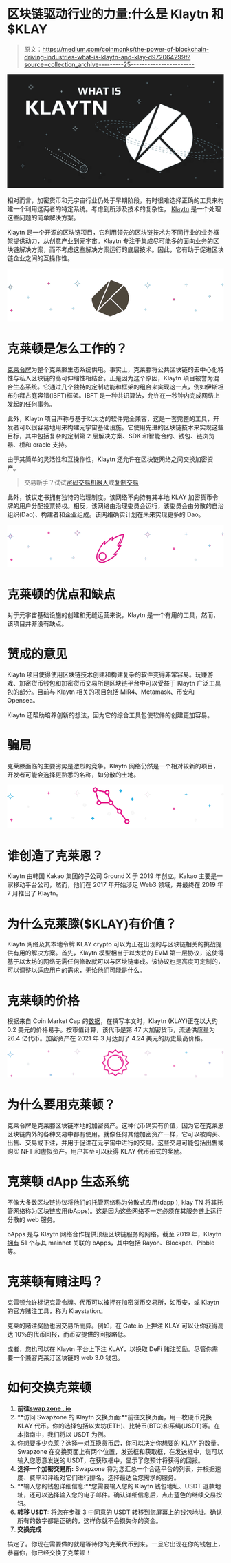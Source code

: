 # 区块链驱动行业的力量:什么是 Klaytn 和$KLAY

> 原文：<https://medium.com/coinmonks/the-power-of-blockchain-driving-industries-what-is-klaytn-and-klay-d972064299f?source=collection_archive---------25----------------------->

![](img/f1d9d4007891e638ed85be01f0cd7977.png)

相对而言，加密货币和元宇宙行业仍处于早期阶段，有时很难选择正确的工具来构建一个利用这两者的特定系统。考虑到所涉及技术的复杂性， [Klaytn](https://swapzone.io/currencies/klaytn) 是一个处理这些问题的简单解决方案。

Klaytn 是一个开源的区块链项目，它利用领先的区块链技术为不同行业的业务框架提供动力，从创意产业到元宇宙。Klaytn 专注于集成尽可能多的面向业务的区块链解决方案，而不考虑这些解决方案运行的底层技术。因此，它有助于促进区块链企业之间的互操作性。

![](img/3d9fb1e92828f7d1dbc25eaca5056e83.png)

# 克莱顿是怎么工作的？

[克莱令牌](https://swapzone.io/currencies/klaytn)为整个克莱滕生态系统供电。事实上，克莱滕将公共区块链的去中心化特性与私人区块链的高可伸缩性相结合。正是因为这个原因，Klaytn 项目被誉为混合生态系统。它通过几个独特的定制功能和框架的组合来实现这一点，例如伊斯坦布尔拜占庭容错(IBFT)框架。IBFT 是一种共识算法，允许在一秒钟内完成网络上发起的任何事务。

此外，Klaytn 项目声称与基于以太坊的软件完全兼容，这是一套完整的工具，开发者可以很容易地用来构建元宇宙基础设施。它使用先进的区块链技术来实现这些目标，其中包括复杂的定制第 2 层解决方案、SDK 和智能合约、钱包、链浏览器、桥和 oracle 支持。

由于其简单的灵活性和互操作性，Klaytn 还允许在区块链网络之间交换加密资产。

> 交易新手？试试[密码交易机器人](/coinmonks/crypto-trading-bot-c2ffce8acb2a)或[复制交易](/coinmonks/top-10-crypto-copy-trading-platforms-for-beginners-d0c37c7d698c)

此外，该议定书拥有独特的治理制度。该网络不向持有其本地 KLAY 加密货币令牌的用户分配投票特权。相反，该网络由治理委员会运行，该委员会由分散的自治组织(Dao)、构建者和企业组成。该网络确实计划在未来实现更多的 Dao。

![](img/e401bfea13e3f1cf74d1d13e1ba16602.png)

# 克莱顿的优点和缺点

对于元宇宙基础设施的创建和无缝运营来说，Klaytn 是一个有用的工具，然而，该项目并非没有缺点。

# 赞成的意见

Klaytn 项目使得使用区块链技术创建和构建复杂的软件变得非常容易。玩赚游戏、加密货币钱包和加密货币交易所是区块链平台中可以受益于 Klaytn 广泛工具包的部分。目前与 Klaytn 相关的项目包括 MiR4、Metamask、币安和 Opensea。

Klaytn 还帮助培养创新的想法，因为它的综合工具包使软件的创建更加容易。

# 骗局

克莱滕面临的主要劣势是激烈的竞争。Klaytn 网络仍然是一个相对较新的项目，开发者可能会选择更熟悉的名称，如分散的土地。

![](img/a7580c9690529a664c4e6f1e862107c7.png)

# 谁创造了克莱恩？

Klaytn 由韩国 Kakao 集团的子公司 Ground X 于 2019 年创立。Kakao 主要是一家移动平台公司，然而，他们在 2017 年开始涉足 Web3 领域，并最终在 2019 年 7 月推出了 Klaytn。

# 为什么克莱滕($KLAY)有价值？

Klaytn 网络及其本地令牌 KLAY crypto 可以为正在出现的与区块链相关的挑战提供有用的解决方案。首先，Klaytn 模型相当于以太坊的 EVM 第一层协议，这使得基于以太坊的网络无需任何修改就可以与区块链集成。该协议也是高度可定制的，可以调整以适应用户的需求，无论他们可能是什么。

# 克莱顿的价格

根据来自 Coin Market Cap 的[数据](https://coinmarketcap.com/currencies/klaytn/)，在撰写本文时，Klaytn (KLAY)正在以大约 0.2 美元的价格易手。按市值计算，该代币是第 47 大加密货币，流通供应量为 26.4 亿代币。加密资产在 2021 年 3 月达到了 4.24 美元的历史最高价格。

![](img/309e138e3f50f0811fb30ee5e3b83053.png)

# 为什么要用克莱顿？

克莱令牌是克莱滕区块链本地的加密资产。这种代币确实有价值，因为它在克莱恩区块链内外的各种交易中都有使用。就像任何其他加密资产一样，它可以被购买、出售、交易或下注，并用于促进在元宇宙中进行的交易。这些交易可能包括出售或购买 NFT 和虚拟资产。用户甚至可以获得 KLAY 代币形式的奖励。

# 克莱顿 dApp 生态系统

不像大多数区块链协议将他们的托管网络称为分散式应用(dapp ), klay TN 将其托管网络称为区块链应用(bApps)。这是因为这些网络不一定必须在其服务链上运行分散的 web 服务。

bApps 是与 Klaytn 网络合作提供顶级区块链服务的网络。截至 2019 年，Klaytn [拥有](/klaytn/51-bapps-on-klaytn-9c9f3549b336) 51 个与其 mainnet 关联的 bApps，其中包括 Rayon、Blockpet、Pibble 等。

# 克莱顿有赌注吗？

克雷顿允许标记克雷令牌。代币可以被押在加密货币交易所，如币安，或 Klaytn 的官方赌注工具，称为 Klaystation。

克莱的赌注奖励也因交易所而异。例如，在 Gate.io 上押注 KLAY 可以让你获得高达 10%的代币回报，而币安提供的回报略低。

或者，您也可以在 Klaytn 平台上下注 KLAY，以换取 DeFi 赌注奖励。尽管你需要一个兼容克莱汀区块链的 web 3.0 钱包。

# 如何交换克莱顿

1.  **前往**[**swap zone . io**](https://swapzone.io/)
2.  **访问 Swapzone 的 Klaytn 交换页面:**前往交换页面，用一枚硬币兑换 KLAY 代币。你的选择包括以太坊(ETH)、比特币(BTC)和系绳(USDT)等。在本指南中，我们将以 USDT 为例。
3.  你想要多少克莱？选择一对互换货币后，你可以决定你想要的 KLAY 的数量。Swapzone 在交换页面上有两个位置，发送框和获取框，在发送框中，您可以输入您愿意发送的 USDT，在获取框中，显示了您预计将获得的回报。
4.  **选择一个加密交易所:** Swapzone 将为您汇总一个合适平台的列表，并根据速度、费率和评级对它们进行排名。选择最适合您需求的服务。
5.  **输入您的钱包详细信息:**您需要输入您的 Klaytn 钱包地址、USDT 退款地址，还可以选择输入您的电子邮件。确认详细信息后，点击蓝色的继续交易按钮。
6.  **转移 USDT:** 将您在步骤 3 中同意的 USDT 转移到您屏幕上的钱包地址。确认所有的数字都是正确的，这样你就不会损失你的资金。
7.  **交换完成**

搞定了。你现在需要做的就是等待你的克莱代币到来。一旦它出现在你的钱包上，恭喜你，你已经交换了克莱顿！